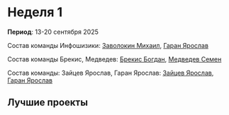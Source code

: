 # Неделя 1
**Период**: 13-20 сентября 2025  

Состав команды Инфошизики: [Заволокин Михаил](https://github.com/Sunder32), [Гаран Ярослав](https://github.com/Yarikttyui)

Состав команды Брекис, Медведев: [Брекис Богдан](https://github.com/BrekisBog), [Медведев Семен](https://github.com/Levington)

Состав команды: Зайцев Ярослав, Гаран Ярослав: [Зайцев Ярослав](https://github.com/RifitGG), [Гаран Ярослав](https://github.com/Yarikttyui)

## Лучшие проекты

